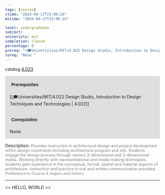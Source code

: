 ```yaml
---
tags: [course]
ctime: "2024-04-17T23:06:24"
mstime: "2024-04-17T23:06:24"

level: undergraduate
subject: 
university: mit
completion: closed
percentage: 0
prereq: "<🎓Universities/MIT/4.022 Design Studio, Introduction to Design Techniques and Technologies>"
coreq: "None."
---
```


catalog [4.023](http://student.mit.edu/catalog/m4a.html#4.023)

<span style="display: block; padding: 15px; background-color: rgb(100, 100, 100, 0.2);"><font id="m_prereq3012_0" style="display: block; font-family: Arial, sans-serif; font-weight: bold; padding: 5px">Prerequisites</font><br><span id="prereq3012_0">[[🎓Universities/MIT/4.022 Design Studio, Introduction to Design Techniques and Technologies | 4.022]]</span></span>
<span style="display: block; padding: 15px; background-color: rgb(100, 100, 100, 0.2);"><font id="m_coreq3012_0" style="display: block; font-family: Arial, sans-serif; font-weight: bold; padding: 5px">Corequisites</font><br><span id="coreq3012_0">None.</span></span>

<font style="">Description:</font>
<font style="color: grey; font-size: 0.8rem;">Provides instruction in architectural design and project development within design constraints including architectural program and site. Students engage the design process through various 2-dimensional and 3-dimensional media. Working directly with representational and model making techniques, students gain experience in the conceptual, formal, spatial and material aspects of architecture. Instruction and practice in oral and written communication provided. Preference to Course 4 majors and minors.</font>



---

<< HELLO, WORLD >>
